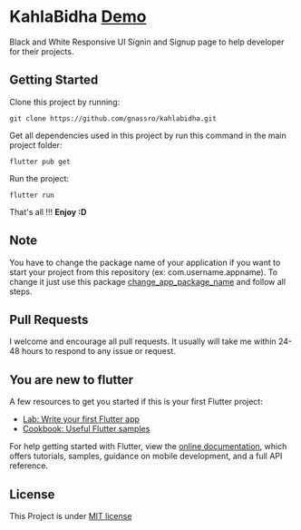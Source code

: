# KahlaBidha [Demo](https://gnassro.github.io/kahlabidha/)

Black and White Responsive UI Signin and Signup page to help developer for their projects.

## Getting Started

Clone this project by running:

```
git clone https://github.com/gnassro/kahlabidha.git
```

Get all dependencies used in this project by run this command in the main project folder:

```
flutter pub get
```

Run the project:

```
flutter run
```

That's all !!! **Enjoy :D**

## Note

You have to change the package name of your application if you want to start your project from this repository (ex: com.username.appname).
To change it just use this package [change_app_package_name](https://pub.dev/packages/change_app_package_name) and follow all steps.

## Pull Requests

I welcome and encourage all pull requests. It usually will take me within 24-48 hours to respond to any issue or request.

## You are new to flutter

A few resources to get you started if this is your first Flutter project:

- [Lab: Write your first Flutter app](https://flutter.dev/docs/get-started/codelab)
- [Cookbook: Useful Flutter samples](https://flutter.dev/docs/cookbook)

For help getting started with Flutter, view the
[online documentation](https://flutter.dev/docs), which offers tutorials,
samples, guidance on mobile development, and a full API reference.

## License

This Project is under [MIT license](https://github.com/gnassro/KahlaBidha/blob/main/LICENSE)
